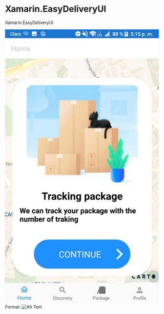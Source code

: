 # Xamarin.EasyDeliveryUI
Xamarin.EasyDeliveryUI

![GitHub Logo](/Screenshot/HomeImage.jpeg)
Format: ![Alt Text](url)
